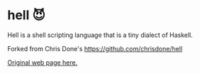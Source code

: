 # hell 😈

Hell is a shell scripting language that is a tiny dialect of Haskell.

Forked from Chris Done's https://github.com/chrisdone/hell

[Original web page here.](https://chrisdone.com/posts/hell/)
